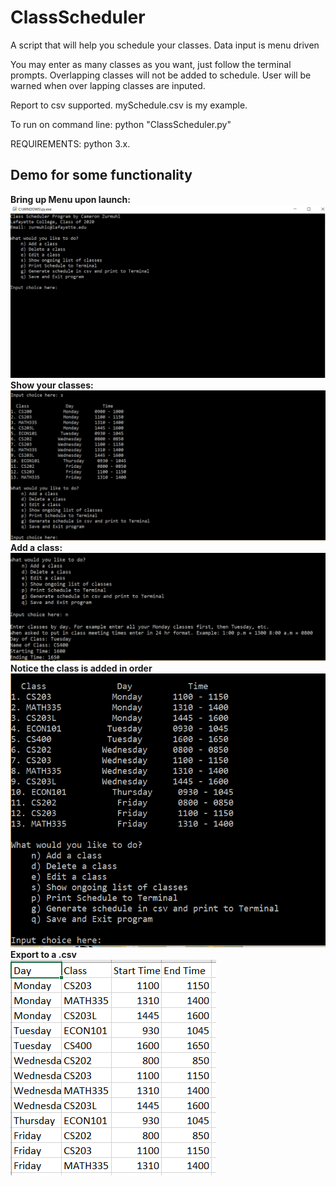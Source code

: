 # ClassScheduler
A script that will help you schedule your classes. Data input is menu driven 

You may enter as many classes as you want, just follow the terminal prompts. Overlapping classes will not be added to schedule.
User will be warned when over lapping classes are inputed.  

Report to csv supported. mySchedule.csv is my example.  

To run on command line: python "ClassScheduler.py"

REQUIREMENTS:
python 3.x.

## Demo for some functionality
<b>Bring up Menu upon launch:</b> <br />
<img src = "https://github.com/20zurmca/ClassScheduler/blob/master/Class%20Scheduler%20Demo/Menu.PNG">
<b>Show your classes: </b> <br />
<img src = "https://github.com/20zurmca/ClassScheduler/blob/master/Class%20Scheduler%20Demo/showClass.PNG">
<b>Add a class: </b> <br />
<img src = "https://github.com/20zurmca/ClassScheduler/blob/master/Class%20Scheduler%20Demo/adding_new_class.PNG">
<b>Notice the class is added in order </b> <br />
<img src = "https://github.com/20zurmca/ClassScheduler/blob/master/Class%20Scheduler%20Demo/added_in_order.PNG">
<b>Export to a .csv </b> <br />
<img src = "https://github.com/20zurmca/ClassScheduler/blob/master/Class%20Scheduler%20Demo/csv.PNG">



